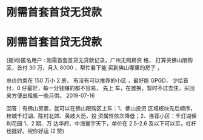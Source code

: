 # 刚需首套首贷无贷款

# 刚需首套首贷无贷款

(提问)匿名用户 : 刚需首套首贷无贷款记录，广州无购房资 格， 打算买佛山限购区，首付 30 万，月入 8000 ，帮忙看下能 买到佛山哪里的房子 ，

总价约束在 150 万小 2 房， 有没有可以推荐的小区 ，最好能 GPGD， 少给首付，0 仔最好，每一分钱赚的都不容易， 先上 车，在置换，暂时不过去住，买回来方便出租抵一些月供。 2019-07-16

回答：有佛山房票，就可以在佛山限购区上车：1、佛山投资 区域板块先后顺序，桂城千灯湖、陈村北郊、黄岐大沥，投 资属性依次降低；2、推荐小区：千灯湖保利花园 1、2 期、万 达华府、中海寰宇天下，单价在 2.5-2.6 及以下可以买，杠杆 也挺好。祝你好运 (2 赞)